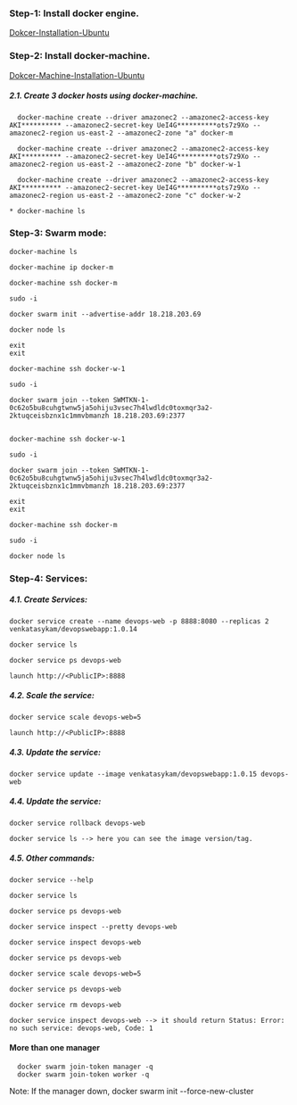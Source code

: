 ### Step-1: Install docker engine.

   [Dokcer-Installation-Ubuntu](https://github.com/DevOpsBasicSetup/Phase-2/blob/master/Docker/DockerEngine/2.1.Dokcer-Installation-Ubuntu.md)

### Step-2: Install docker-machine.

  [Dokcer-Machine-Installation-Ubuntu](https://github.com/DevOpsBasicSetup/Phase-2/blob/master/Docker/DokcerMachine/Installation-and-example.md)

##### 2.1. Create 3 docker hosts using docker-machine.
  
      docker-machine create --driver amazonec2 --amazonec2-access-key AKI********** --amazonec2-secret-key UeI4G**********ots7z9Xo --amazonec2-region us-east-2 --amazonec2-zone "a" docker-m

      docker-machine create --driver amazonec2 --amazonec2-access-key AKI********** --amazonec2-secret-key UeI4G**********ots7z9Xo --amazonec2-region us-east-2 --amazonec2-zone "b" docker-w-1

      docker-machine create --driver amazonec2 --amazonec2-access-key AKI********** --amazonec2-secret-key UeI4G**********ots7z9Xo --amazonec2-region us-east-2 --amazonec2-zone "c" docker-w-2

    * docker-machine ls

### Step-3: Swarm mode:

    docker-machine ls
    
    docker-machine ip docker-m

    docker-machine ssh docker-m

    sudo -i

    docker swarm init --advertise-addr 18.218.203.69

    docker node ls

    exit
    exit

    docker-machine ssh docker-w-1

    sudo -i

    docker swarm join --token SWMTKN-1-0c62o5bu8cuhgtwnw5ja5ohiju3vsec7h4lwdldc0toxmqr3a2-2ktuqceisbznx1c1mmvbmanzh 18.218.203.69:2377


    docker-machine ssh docker-w-1

    sudo -i

    docker swarm join --token SWMTKN-1-0c62o5bu8cuhgtwnw5ja5ohiju3vsec7h4lwdldc0toxmqr3a2-2ktuqceisbznx1c1mmvbmanzh 18.218.203.69:2377

    exit
    exit

    docker-machine ssh docker-m

    sudo -i

    docker node ls

### Step-4: Services:

##### 4.1. Create Services:

    docker service create --name devops-web -p 8888:8080 --replicas 2 venkatasykam/devopswebapp:1.0.14

    docker service ls

    docker service ps devops-web

    launch http://<PublicIP>:8888

##### 4.2. Scale the service:

    docker service scale devops-web=5

    launch http://<PublicIP>:8888
    
##### 4.3. Update the service:

    docker service update --image venkatasykam/devopswebapp:1.0.15 devops-web

##### 4.4. Update the service:

    docker service rollback devops-web

    docker service ls --> here you can see the image version/tag.

##### 4.5. Other commands:

    docker service --help

    docker service ls

    docker service ps devops-web

    docker service inspect --pretty devops-web

    docker service inspect devops-web

    docker service ps devops-web

    docker service scale devops-web=5

    docker service ps devops-web

    docker service rm devops-web

    docker service inspect devops-web --> it should return Status: Error: no such service: devops-web, Code: 1


#### More than one manager

      docker swarm join-token manager -q
      docker swarm join-token worker -q

Note: If the manager down, docker swarm init --force-new-cluster
